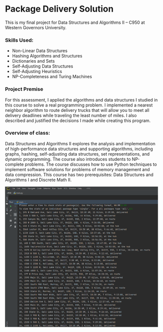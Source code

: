 

# Package Delivery Solution

This is my final project for Data Structures and Algorithms II – C950 at Western Governors University.

### Skills Used:
- Non-Linear Data Structures
- Hashing Algorithms and Structures
- Dictionaries and Sets
- Self-Adjusting Data Structures
- Self-Adjusting Heuristics
- NP-Completeness and Turing Machines

### Project Premise
For this assessment, I applied the algorithms and data structures I studied in this course to solve a real programming problem. I implemented a nearest neighbor algorithm to route delivery trucks that will allow you to meet all delivery deadlines while traveling the least number of miles. I also described and justified the decisions I made while creating this program.

### Overview of class:
Data Structures and Algorithms II explores the analysis and implementation of high-performance data structures and supporting algorithms, including graphs, hashing, self-adjusting data structures, set representations, and dynamic programming. The course also introduces students to NP-complete problems. The course discusses how to use Python techniques to implement software solutions for problems of memory management and data compression. This course has two prerequisites: Data Structures and Algorithms I and Discrete Math II.


![alt text](https://github.com/Jimmy90s/assets/blob/main/images/c950.png?raw=true)
